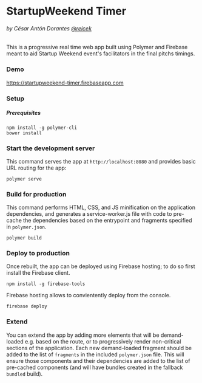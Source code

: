 StartupWeekend Timer
====================
###### by César Antón Dorantes <a href="https://twitter.com/reicek">@reicek</a>

This is a progressive real time web app built using Polymer and Firebase meant to aid Startup Weekend event's facilitators in the final pitchs timings.

### Demo

https://startupweekend-timer.firebaseapp.com

### Setup

##### Prerequisites

    npm install -g polymer-cli
    bower install

### Start the development server

This command serves the app at `http://localhost:8080` and provides basic URL
routing for the app:

    polymer serve

### Build for production

This command performs HTML, CSS, and JS minification on the application
dependencies, and generates a service-worker.js file with code to pre-cache the
dependencies based on the entrypoint and fragments specified in `polymer.json`.

    polymer build

### Deploy to production

Once rebuilt, the app can be deployed using Firebase hosting; to do so first install the Firebase client.

    npm install -g firebase-tools

Firebase hosting allows to convientently deploy from the console.

    firebase deploy

### Extend

You can extend the app by adding more elements that will be demand-loaded
e.g. based on the route, or to progressively render non-critical sections
of the application.  Each new demand-loaded fragment should be added to the
list of `fragments` in the included `polymer.json` file.  This will ensure
those components and their dependencies are added to the list of pre-cached
components (and will have bundles created in the fallback `bundled` build).
